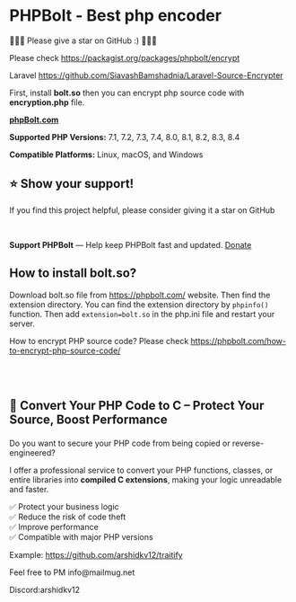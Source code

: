 # PHPBolt - Best php encoder  

🌟🌟🌟 Please give a star on GitHub :)  🌟🌟🌟

Please check https://packagist.org/packages/phpbolt/encrypt

Laravel https://github.com/SiavashBamshadnia/Laravel-Source-Encrypter

First, install **bolt.so** then you can encrypt php source code with **encryption.php** file. 

**[phpBolt.com](https://phpBolt.com)**

**Supported PHP Versions:** 7.1, 7.2, 7.3, 7.4, 8.0, 8.1, 8.2, 8.3, 8.4

**Compatible Platforms:** Linux, macOS, and Windows
<br>

## ⭐ Show your support!
If you find this project helpful, please consider giving it a star on GitHub

 <br>

 **Support PHPBolt** — Help keep PHPBolt fast and updated. [Donate](your-donation-link)
<br>

## How to install bolt.so?
Download bolt.so file from https://phpbolt.com/ website. Then find the extension directory. 
You can find the extension directory by `phpinfo()` function. 
Then add `extension=bolt.so` in the php.ini file and restart your server. 

How to encrypt PHP source code?
Please check https://phpbolt.com/how-to-encrypt-php-source-code/



<br>
<br>
  
<!-- wp:paragraph -->
## 🔐 Convert Your PHP Code to C – Protect Your Source, Boost Performance</strong></p>
<!-- /wp:paragraph -->

<!-- wp:paragraph -->
<p>Do you want to secure your PHP code from being copied or reverse-engineered?</p>
<!-- /wp:paragraph -->

<!-- wp:paragraph -->
<p>I offer a professional service to convert your PHP functions, classes, or entire libraries into <strong>compiled C extensions</strong>, making your logic unreadable and faster.</p>
<!-- /wp:paragraph -->

<!-- wp:paragraph -->
<p>✅ Protect your business logic<br>✅ Reduce the risk of code theft<br>✅ Improve performance<br>✅ Compatible with major PHP versions</p>
<!-- /wp:paragraph -->

<!-- wp:paragraph -->
<p></p>
<!-- /wp:paragraph -->

<!-- wp:paragraph -->
<p>Example: <a href="https://github.com/arshidkv12/traitify">https://github.com/arshidkv12/traitify</a></p>
<!-- /wp:paragraph -->

<!-- wp:paragraph -->
<p>Feel free to PM info@mailmug.net</p>
<!-- /wp:paragraph -->

<!-- wp:paragraph -->
<p>Discord:arshidkv12</p>
<!-- /wp:paragraph -->
